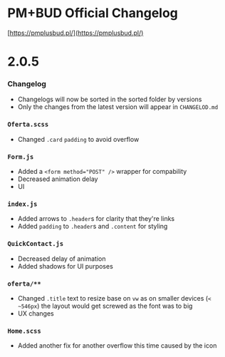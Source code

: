 # PM+BUD Official Changelog

[https://pmplusbud.pl/](https://pmplusbud.pl/)

# 2.0.5

### Changelog

- Changelogs will now be sorted in the sorted folder by versions
- Only the changes from the latest version will appear in `CHANGELOD.md`

### `Oferta.scss`

- Changed `.card` `padding` to avoid overflow

### `Form.js`

- Added a `<form method="POST" />` wrapper for compability
- Decreased animation delay
- UI

### `index.js`

- Added arrows to `.header`s for clarity that they're links
- Added `padding` to `.header`s and `.content` for styling

### `QuickContact.js`

- Decreased delay of animation
- Added shadows for UI purposes

### `oferta/**`

- Changed `.title` text to resize base on `vw` as on smaller devices (`< ~546px`) the layout would get screwed as the font was to big
- UX changes

### `Home.scss`

- Added another fix for another overflow this time caused by the icon